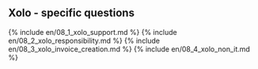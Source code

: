 ## Xolo - specific questions

{% include en/08_1_xolo_support.md %}
{% include en/08_2_xolo_responsibility.md %}
{% include en/08_3_xolo_invoice_creation.md %}
{% include en/08_4_xolo_non_it.md %}
